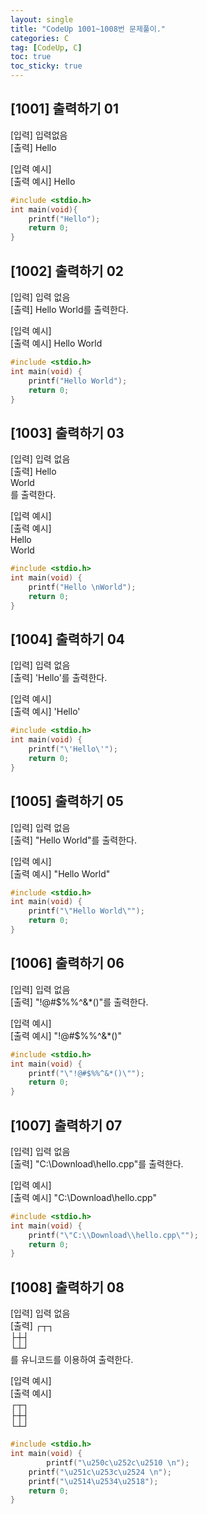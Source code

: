 ```yaml
---
layout: single
title: "CodeUp 1001~1008번 문제풀이."
categories: C
tag: [CodeUp, C]
toc: true
toc_sticky: true
---
```


## [1001] 출력하기 01  
[입력] 입력없음  
[출력] Hello  


[입력 예시]  
[출력 예시] Hello  
```c
#include <stdio.h>
int main(void){
    printf("Hello");    
    return 0;
}
```  


## [1002] 출력하기 02  
[입력] 입력 없음  
[출력] Hello World를 출력한다.  


[입력 예시]  
[출력 예시] Hello World  
```c
#include <stdio.h>
int main(void) {	
	printf("Hello World");
	return 0;
}
```  


## [1003] 출력하기 03  
[입력] 입력 없음  
[출력]
Hello  
World  
를 출력한다.  


[입력 예시]  
[출력 예시]  
Hello  
World  
```c
#include <stdio.h>
int main(void) {	
	printf("Hello \nWorld");
	return 0;
}
```  


## [1004] 출력하기 04  
[입력] 입력 없음  
[출력] 'Hello'를 출력한다.  


[입력 예시]  
[출력 예시] 'Hello'  
```c
#include <stdio.h>
int main(void) {	
	printf("\'Hello\'");
	return 0;
}
```  


## [1005] 출력하기 05  
[입력] 입력 없음  
[출력] "Hello World"를 출력한다.  


[입력 예시]  
[출력 예시] "Hello World"  
```c
#include <stdio.h>
int main(void) {	
	printf("\"Hello World\"");
	return 0;
}
```  


## [1006] 출력하기 06  
[입력] 입력 없음  
[출력] "!@#$%%^&*()"를 출력한다.  


[입력 예시]  
[출력 예시] "!@#$%%^&*()"
```c
#include <stdio.h>
int main(void) {	
	printf("\"!@#$%%^&*()\"");
	return 0;
}
```  


## [1007] 출력하기 07  
[입력] 입력 없음  
[출력] "C:\\Download\\hello.cpp"를 출력한다.  


[입력 예시]  
[출력 예시] "C:\\Download\\hello.cpp"  
```c
#include <stdio.h>
int main(void) {	
	printf("\"C:\\Download\\hello.cpp\"");
	return 0;
}
```  


## [1008] 출력하기 08  
[입력] 입력 없음  
[출력]
┌┬┐  
├┼┤  
└┴┘  
를 유니코드를 이용하여 출력한다.  


[입력 예시]  
[출력 예시]  
┌┬┐  
├┼┤  
└┴┘  
```c
#include <stdio.h>
int main(void) {
		printf("\u250c\u252c\u2510 \n");
	printf("\u251c\u253c\u2524 \n");
	printf("\u2514\u2534\u2518");
	return 0;
}
```  